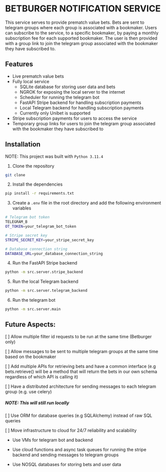 # BETBURGER NOTIFICATION SERVICE

This service serves to provide prematch value bets. Bets are sent to telegram groups where each group is associated with a bookmaker. Users can subscribe to the service, to a specific bookmaker, by paying a monthly subscription fee for each supported bookmaker. The user is then provided with a group link to join the telegram group associated with the bookmaker they have subscribed to.

## Features

- Live prematch value bets
- Fully local service
  - SQLite database for storing user data and bets
  - NGROK for exposing the local server to the internet
  - Scheduler for running the telegram bot
  - FastAPI Stripe backend for handling subscription payments
  - Local Telegram backend for handling subscription payments
  - Currently only Unibet is supported
- Stripe subscription payments for users to access the service
- Temporary group links for users to join the telegram group associated with the bookmaker they have subscribed to

## Installation

NOTE: This project was built with `Python 3.11.4`

1. Clone the repository

```bash
git clone
```

2. Install the dependencies

```bash
pip install -r requirements.txt
```

3. Create a `.env` file in the root directory and add the following environment variables

```bash
# Telegram bot token
TELEGRAM_B
OT_TOKEN=your_telegram_bot_token

# Stripe secret key
STRIPE_SECRET_KEY=your_stripe_secret_key

# Database connection string
DATABASE_URL=your_database_connection_string
```

4. Run the FastAPI Stripe backend

```bash
python -m src.server.stripe_backend
```

5. Run the local Telegram backend

```bash
python -m src.server.telegram_backend
```

6. Run the telegram bot

```bash
python -m src.server.main
```

## Future Aspects:

[ ] Allow multiple filter id requests to be run at the same time (Betburger only)

[ ] Allow messages to be sent to multiple telegram groups at the same time based on the bookmaker

[ ] Add multiple APIs for retrieving bets and have a common interface (e.g bets.retrieve() will be a method that will return the bets in our own schema regardless of which API is calling it)

[ ] Have a distributed architecture for sending messages to each telegram group (e.g. use celery)

##### NOTE: This will still run locally

[ ] Use ORM for database queries (e.g SQLAlchemy) instead of raw SQL queries

[ ] Move infrastructure to cloud for 24/7 reliability and scalability

- Use VMs for telegram bot and backend

- Use cloud functions and async task queues for running the stripe backend and sending messages to telegram groups

- Use NOSQL databases for storing bets and user data
